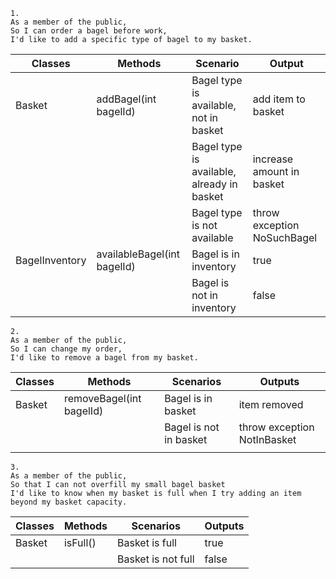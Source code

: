 
```
1.
As a member of the public,
So I can order a bagel before work,
I'd like to add a specific type of bagel to my basket.
```

| Classes        | Methods                     | Scenario                                   | Output                      |
|----------------|-----------------------------|--------------------------------------------|-----------------------------|
| Basket         | addBagel(int bagelId)       | Bagel type is available, not in basket     | add item to basket          |
|                |                             | Bagel type is available, already in basket | increase amount in basket   |
|                |                             | Bagel type is not available                | throw exception NoSuchBagel |
| BagelInventory | availableBagel(int bagelId) | Bagel is in inventory                      | true                        |
|                |                             | Bagel is not in inventory                  | false                       |


```
2.
As a member of the public,
So I can change my order,
I'd like to remove a bagel from my basket.
```

| Classes | Methods                  | Scenarios              | Outputs                     |
|---------|--------------------------|------------------------|-----------------------------|
| Basket  | removeBagel(int bagelId) | Bagel is in basket     | item removed                |
|         |                          | Bagel is not in basket | throw exception NotInBasket |
|         |                          |                        |                             |

```
3.
As a member of the public,
So that I can not overfill my small bagel basket
I'd like to know when my basket is full when I try adding an item beyond my basket capacity.
```

| Classes | Methods  | Scenarios          | Outputs |
|---------|----------|--------------------|---------|
| Basket  | isFull() | Basket is full     | true    |
|         |          | Basket is not full | false   |

```